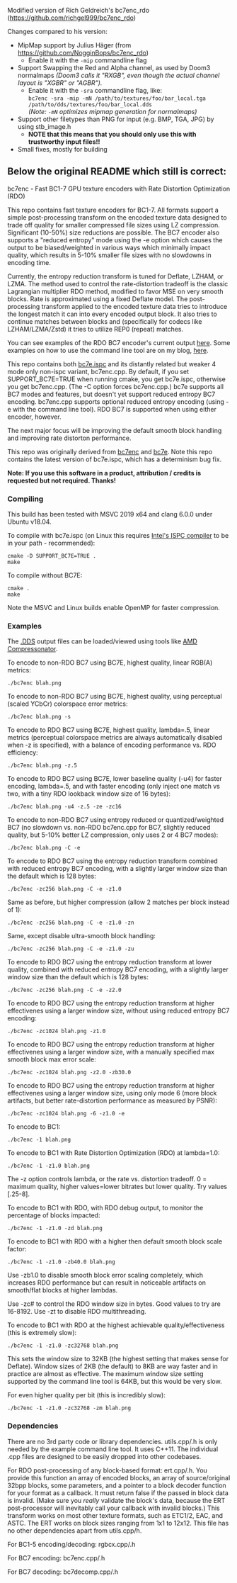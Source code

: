 Modified version of Rich Geldreich's bc7enc_rdo (https://github.com/richgel999/bc7enc_rdo)


Changes compared to his version:
- MipMap support by Julius Häger (from https://github.com/NogginBops/bc7enc_rdo)
    - Enable it with the `-mip` commandline flag
- Support Swapping the Red and Alpha channel, as used by Doom3 normalmaps
  *(Doom3 calls it "RXGB", even though the actual channel layout is "XGBR" or "AGBR").*
    - Enable it with the `-sra` commandline flag, like:  
      `bc7enc -sra -mip -mN /path/to/textures/foo/bar_local.tga /path/to/dds/textures/foo/bar_local.dds`  
      *(Note: `-mN` optimizes mipmap generation for normalmaps)*
- Support other filetypes than PNG for input (e.g. BMP, TGA, JPG) by using stb_image.h
    - **NOTE that this means that you should only use this with trustworthy input files!!**
- Small fixes, mostly for building

Below the original README which still is correct:
-----

bc7enc - Fast BC1-7 GPU texture encoders with Rate Distortion Optimization (RDO)

This repo contains fast texture encoders for BC1-7. All formats support a simple post-processing transform on the encoded texture data designed to trade off quality for smaller compressed file sizes using LZ compression. Significant (10-50%) size reductions are possible. The BC7 encoder also supports a "reduced entropy" mode using the -e option which causes the output to be biased/weighted in various ways which minimally impact quality, which results in 5-10% smaller file sizes with no slowdowns in encoding time.

Currently, the entropy reduction transform is tuned for Deflate, LZHAM, or LZMA. The method used to control the rate-distortion tradeoff is the classic Lagrangian multiplier RDO method, modified to favor MSE on very smooth blocks. Rate is approximated using a fixed Deflate model. The post-processing transform applied to the encoded texture data tries to introduce the longest match it can into every encoded output block. It also tries to continue matches between blocks and (specifically for codecs like LZHAM/LZMA/Zstd) it tries to utilize REP0 (repeat) matches.

You can see examples of the RDO BC7 encoder's current output [here](https://richg42.blogspot.com/2021/02/more-rdo-bc7-encoding.html). Some examples on how to use the command line tool are on my blog, [here](https://richg42.blogspot.com/2021/02/how-to-use-bc7encrdo.html).

This repo contains both [bc7e.ispc](https://github.com/BinomialLLC/bc7e) and its distantly related but weaker 4 mode only non-ispc variant, bc7enc.cpp. By default, if you set SUPPORT_BC7E=TRUE when running cmake, you get bc7e.ispc, otherwise you get bc7enc.cpp. (The -C option forces bc7enc.cpp.) bc7e supports all BC7 modes and features, but doesn't yet support reduced entropy BC7 encoding. bc7enc.cpp supports optional reduced entropy encoding (using -e with the command line tool). RDO BC7 is supported when using either encoder, however.

The next major focus will be improving the default smooth block handling and improving rate distorton performance.

This repo was originally derived from [bc7enc](https://github.com/richgel999/bc7enc) and [bc7e](https://github.com/BinomialLLC/bc7e). Note this repo contains the latest version of bc7e.ispc, which has a determinism bug fix.

**Note: If you use this software in a product, attribution / credits is requested but not required. Thanks!**

### Compiling

This build has been tested with MSVC 2019 x64 and clang 6.0.0 under Ubuntu v18.04.

To compile with bc7e.ispc (on Linux this requires [Intel's ISPC compiler](https://ispc.github.io/downloads.html) to be in your path - recommended):

```
cmake -D SUPPORT_BC7E=TRUE .
make
```

To compile without BC7E:

```
cmake .
make
```

Note the MSVC and Linux builds enable OpenMP for faster compression.

### Examples

The [.DDS](https://docs.microsoft.com/en-us/windows/win32/direct3ddds/dx-graphics-dds-pguide) output files can be loaded/viewed using tools like [AMD Compressonator](https://gpuopen.com/compressonator/).

To encode to non-RDO BC7 using BC7E, highest quality, linear RGB(A) metrics:

```
./bc7enc blah.png
```

To encode to non-RDO BC7 using BC7E, highest quality, using perceptual (scaled YCbCr) colorspace error metrics:

```
./bc7enc blah.png -s
```

To encode to RDO BC7 using BC7E, highest quality, lambda=.5, linear metrics (perceptual colorspace metrics are always automatically disabled when -z is specified), with a balance of encoding performance vs. RDO efficiency:

```
./bc7enc blah.png -z.5
```

To encode to RDO BC7 using BC7E, lower baseline quality (-u4) for faster encoding, lambda=.5, and with faster encoding (only inject one match vs two, with a tiny RDO lookback window size of 16 bytes):

```
./bc7enc blah.png -u4 -z.5 -ze -zc16
```

To encode to non-RDO BC7 using entropy reduced or quantized/weighted BC7 (no slowdown vs. non-RDO bc7enc.cpp for BC7, slightly reduced quality, but 5-10% better LZ compression, only uses 2 or 4 BC7 modes):

```
./bc7enc blah.png -C -e
```

To encode to RDO BC7 using the entropy reduction transform combined with reduced entropy BC7 encoding, with a slightly larger window size than the default which is 128 bytes:

```
./bc7enc -zc256 blah.png -C -e -z1.0
```

Same as before, but higher compression (allow 2 matches per block instead of 1):

```
./bc7enc -zc256 blah.png -C -e -z1.0 -zn
```

Same, except disable ultra-smooth block handling:

```
./bc7enc -zc256 blah.png -C -e -z1.0 -zu
```

To encode to RDO BC7 using the entropy reduction transform at lower quality, combined with reduced entropy BC7 encoding, with a slightly larger window size than the default which is 128 bytes:

```
./bc7enc -zc256 blah.png -C -e -z2.0
```

To encode to RDO BC7 using the entropy reduction transform at higher effectivenes using a larger window size, without using reduced entropy BC7 encoding:

```
./bc7enc -zc1024 blah.png -z1.0
```

To encode to RDO BC7 using the entropy reduction transform at higher effectivenes using a larger window size, with a manually specified max smooth block max error scale:

```
./bc7enc -zc1024 blah.png -z2.0 -zb30.0
```

To encode to RDO BC7 using the entropy reduction transform at higher effectivenes using a larger window size, using only mode 6 (more block artifacts, but better rate-distortion performance as measured by PSNR):

```
./bc7enc -zc1024 blah.png -6 -z1.0 -e
```

To encode to BC1:
```
./bc7enc -1 blah.png
```

To encode to BC1 with Rate Distortion Optimization (RDO) at lambda=1.0:
```
./bc7enc -1 -z1.0 blah.png
```

The -z option controls lambda, or the rate vs. distortion tradeoff. 0 = maximum quality, higher values=lower bitrates but lower quality. Try values [.25-8].

To encode to BC1 with RDO, with RDO debug output, to monitor the percentage of blocks impacted:
```
./bc7enc -1 -z1.0 -zd blah.png
```

To encode to BC1 with RDO with a higher then default smooth block scale factor:
```
./bc7enc -1 -z1.0 -zb40.0 blah.png
```

Use -zb1.0 to disable smooth block error scaling completely, which increases RDO performance but can result in noticeable artifacts on smooth/flat blocks at higher lambdas.

Use -zc# to control the RDO window size in bytes. Good values to try are 16-8192. 
Use -zt to disable RDO multithreading. 

To encode to BC1 with RDO at the highest achievable quality/effectiveness (this is extremely slow):

```
./bc7enc -1 -z1.0 -zc32768 blah.png
```

This sets the window size to 32KB (the highest setting that makes sense for Deflate). Window sizes of 2KB (the default) to 8KB are way faster and in practice are almost as effective. The maximum window size setting supported by the command line tool is 64KB, but this would be very slow.

For even higher quality per bit (this is incredibly slow):
```
./bc7enc -1 -z1.0 -zc32768 -zm blah.png
```

### Dependencies
There are no 3rd party code or library dependencies. utils.cpp/.h is only needed by the example command line tool. It uses C++11. The individual .cpp files are designed to be easily dropped into other codebases.

For RDO post-processing of any block-based format: ert.cpp/.h. You provide this function an array of encoded blocks, an array of source/original 32bpp blocks, some parameters, and a pointer to a block decoder function for your format as a callback. It must return false if the passed in block data is invalid. (Make sure you *really* validate the block's data, because the ERT post-processor will inevitably call your callback with invalid blocks.) This transform works on most other texture formats, such as ETC1/2, EAC, and ASTC. The ERT works on block sizes ranging from 1x1 to 12x12. This file has no other dependencies apart from utils.cpp/h.

For BC1-5 encoding/decoding: rgbcx.cpp/.h

For BC7 encoding: bc7enc.cpp/.h

For BC7 decoding: bc7decomp.cpp/.h

